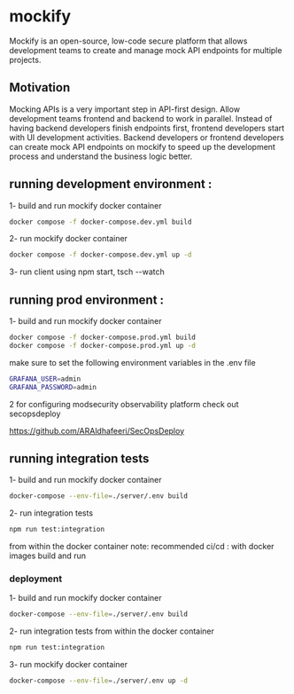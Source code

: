 # mockify
Mockify is an open-source, low-code secure platform that allows development teams to create and manage mock API endpoints for multiple projects.

## Motivation 
Mocking APIs is a very important step in API-first design. Allow development teams frontend and backend to work in parallel. Instead of having backend developers finish endpoints first, frontend developers start with UI development activities. Backend developers or frontend developers can create mock API endpoints on mockify to speed up the development process and understand the business logic better.

## running development environment :
1- build and run mockify docker container
```bash
docker compose -f docker-compose.dev.yml build 
```
2- run mockify docker container
```bash
docker compose -f docker-compose.dev.yml up -d
```
3- run client using npm start, tsch --watch

## running prod environment :
1- build and run mockify docker container
```bash
docker compose -f docker-compose.prod.yml build
docker compose -f docker-compose.prod.yml up -d
```
make sure to set the following environment variables in the .env file
```bash
GRAFANA_USER=admin
GRAFANA_PASSWORD=admin
```
2 for configuring modsecurity observability platform check out secopsdeploy 

https://github.com/ARAldhafeeri/SecOpsDeploy


## running integration tests 
1- build and run mockify docker container
```bash
docker-compose --env-file=./server/.env build
```
2- run integration tests
```bash
npm run test:integration
```
from within the docker container 
note: recommended ci/cd : with docker images build and run


### deployment 
1- build and run mockify docker container
```bash
docker-compose --env-file=./server/.env build
```
2- run integration tests from within the docker container
```bash
npm run test:integration
```
3- run mockify docker container
```bash
docker-compose --env-file=./server/.env up -d
```

